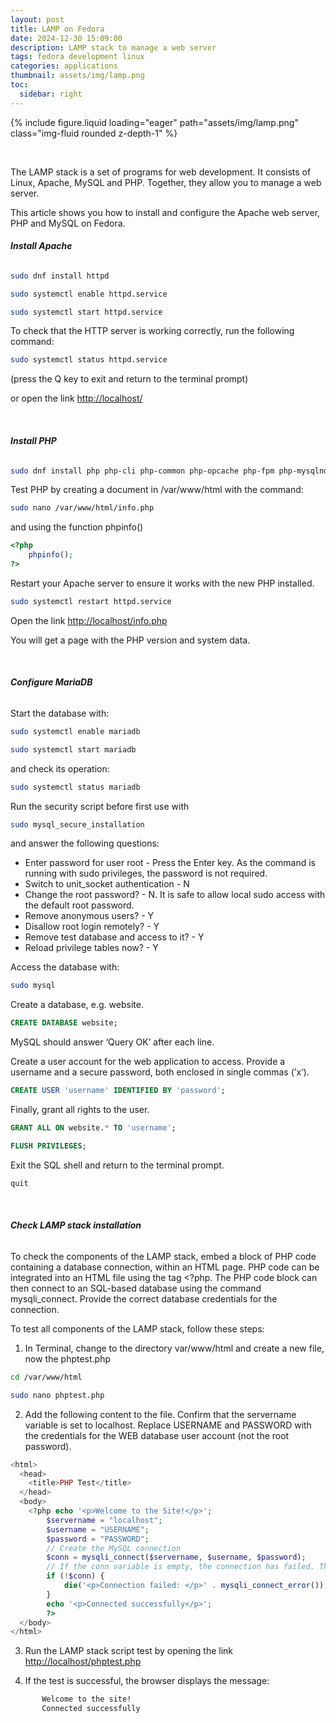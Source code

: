 ```yaml
---
layout: post
title: LAMP on Fedora
date: 2024-12-30 15:09:00
description: LAMP stack to manage a web server
tags: fedora development linux
categories: applications
thumbnail: assets/img/lamp.png
toc:
  sidebar: right
---
```


<div class="row mt-3">
    <div class="col-sm mt-3 mt-md-0">
        {% include figure.liquid loading="eager" path="assets/img/lamp.png" class="img-fluid rounded z-depth-1" %}
    </div>
</div>

&nbsp;

The LAMP stack is a set of programs for web development. It consists of Linux, Apache, MySQL and PHP. Together, they allow you to manage a web server.

This article shows you how to install and configure the Apache web server, PHP and MySQL on Fedora.

###### **Install Apache**

```bash
sudo dnf install httpd
```

```bash
sudo systemctl enable httpd.service
```

```bash
sudo systemctl start httpd.service
```

To check that the HTTP server is working correctly, run the following command:

```bash
sudo systemctl status httpd.service
```

(press the Q key to exit and return to the terminal prompt)

or open the link [http://localhost/](http://localhost/)

&nbsp;

###### **Install PHP**

```bash
sudo dnf install php php-cli php-common php-opcache php-fpm php-mysqlnd php-pecl-zip php-devel php-gd php-pecl-mcrypt php-mbstring php-curl php-xml php-pear php-bcmath php-json
```

Test PHP by creating a document in /var/www/html with the command:

```bash
sudo nano /var/www/html/info.php
```

and using the function phpinfo()

```php
<?php
    phpinfo();
?>
```

Restart your Apache server to ensure it works with the new PHP installed.

```bash
sudo systemctl restart httpd.service
```

Open the link [http://localhost/info.php](http://localhost/info.php)

You will get a page with the PHP version and system data.

&nbsp;

###### **Configure MariaDB**

Start the database with:

```bash
sudo systemctl enable mariadb
```

```bash
sudo systemctl start mariadb
```

and check its operation:

```bash
sudo systemctl status mariadb
```

Run the security script before first use with

```bash
sudo mysql_secure_installation
```

and answer the following questions:

- Enter password for user root - Press the Enter key. As the command is running with sudo privileges, the password is not required.
- Switch to unit_socket authentication - N
- Change the root password? - N. It is safe to allow local sudo access with the default root password.
- Remove anonymous users? - Y
- Disallow root login remotely? - Y
- Remove test database and access to it? - Y
- Reload privilege tables now? - Y

Access the database with:

```bash
sudo mysql
```

Create a database, e.g. website.

```sql
CREATE DATABASE website;
```

MySQL should answer ‘Query OK’ after each line.

Create a user account for the web application to access. Provide a username and a secure password, both enclosed in single commas (’x‘).

```sql
CREATE USER 'username' IDENTIFIED BY 'password';
```

Finally, grant all rights to the user.

```sql
GRANT ALL ON website.* TO 'username';
```

```sql
FLUSH PRIVILEGES;
```

Exit the SQL shell and return to the terminal prompt.

```sql
quit
```

&nbsp;

###### **Check LAMP stack installation**

To check the components of the LAMP stack, embed a block of PHP code containing a database connection, within an HTML page. PHP code can be integrated into an HTML file using the tag <?php. The PHP code block can then connect to an SQL-based database using the command mysqli_connect. Provide the correct database credentials for the connection.

To test all components of the LAMP stack, follow these steps:

1. In Terminal, change to the directory var/www/html and create a new file, now the phptest.php

```bash
cd /var/www/html
```

```bash
sudo nano phptest.php
```

2. Add the following content to the file. Confirm that the servername variable is set to localhost. Replace USERNAME and PASSWORD with the credentials for the WEB database user account (not the root password).

```php
<html>
  <head>
    <title>PHP Test</title>
  </head>
  <body>
    <?php echo '<p>Welcome to the Site!</p>';
        $servername = "localhost";
        $username = "USERNAME";
        $password = "PASSWORD";
        // Create the MySQL connection
        $conn = mysqli_connect($servername, $username, $password);
        // If the conn variable is empty, the connection has failed. The output for the failure case includes the error message
        if (!$conn) {
            die('<p>Connection failed: </p>' . mysqli_connect_error());
        }
        echo '<p>Connected successfully</p>';
        ?>
  </body>
</html>
```

3. Run the LAMP stack script test by opening the link [http://localhost/phptest.php](http://localhost/phptest.php)

4. If the test is successful, the browser displays the message:

```bash
       Welcome to the site!
       Connected successfully
```

&nbsp;

<script src="https://giscus.app/client.js"
        data-repo="pratajo/pratajo.github.io"
        data-repo-id="R_kgDONl93Sw"
        data-category="Comments"
        data-category-id="DIC_kwDONl93S84Cl7yv"
        data-mapping="title"
        data-strict="1"
        data-reactions-enabled="1"
        data-emit-metadata="0"
        data-input-position="bottom"
        data-theme="preferred_color_scheme"
        data-lang="en"
        crossorigin="anonymous"
        async>
</script>
